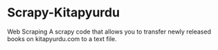 # Scrapy-Kitapyurdu
 Web Scraping
A scrapy code that allows you to transfer newly released books on kitapyurdu.com to a text file.
